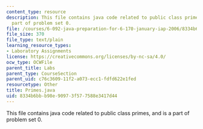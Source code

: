 ```yaml
---
content_type: resource
description: This file contains java code related to public class primes, and is a
  part of problem set 0.
file: /courses/6-092-java-preparation-for-6-170-january-iap-2006/8334b6bbb98e90973f577588e3417d44_Primes.java
file_size: 370
file_type: text/plain
learning_resource_types:
- Laboratory Assignments
license: https://creativecommons.org/licenses/by-nc-sa/4.0/
ocw_type: OCWFile
parent_title: Labs
parent_type: CourseSection
parent_uid: c76c3609-11f2-a073-ecc1-fdfd622e1fed
resourcetype: Other
title: Primes.java
uid: 8334b6bb-b98e-9097-3f57-7588e3417d44
---
```

This file contains java code related to public class primes, and is a part of problem set 0.